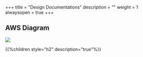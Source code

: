 +++
title = "Design Documentations"
description = ""
weight = 1
alwaysopen = true
+++

## AWS Diagram ##

![](https://docs.sandboxworms.me/img/aws.png)

{{%children style="h2" description="true"%}}
